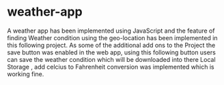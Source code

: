 # weather-app
A weather app has been implemented using JavaScript and the feature of finding Weather condition using the geo-location has been implemented in this following project.
As some of the additional add ons to the Project the save button was enabled in the web app, using this following button users can save the weather condition which will be downloaded into there Local Storage , add celcius  to Fahrenheit conversion was implemented which is working fine.
